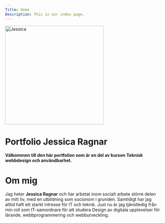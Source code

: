 ```yaml
---
Title: Home
Description: This is our index page.
---
```


<picture>
    <source media="(min-width: 668px)" srcset="image/JessicaR.jpg?&save-as=webP&w=320&q=70">
    <img src="image/JessicaR.jpg?&save-as=webP&w=320&q=70" class="profile-pic" alt="Jessica" width="320" height="320" >
</picture>

Portfolio Jessica Ragnar
==========================

**Välkommen till den här portfolion som är en del av kursen Teknisk webbdesign och användbarhet.**

# Om mig

Jag heter **Jessica Ragnar** och har arbetat inom socialt arbete större delen av mitt liv, med en utbildning som socionom i grunden. Samtidigt har jag alltid haft ett starkt intresse för IT och teknik. Just nu är jag tjänstledig från min roll som IT-samordnare för att studera Design av digitala upplevelser för lärande, webbprogrammering och webbutveckling.
